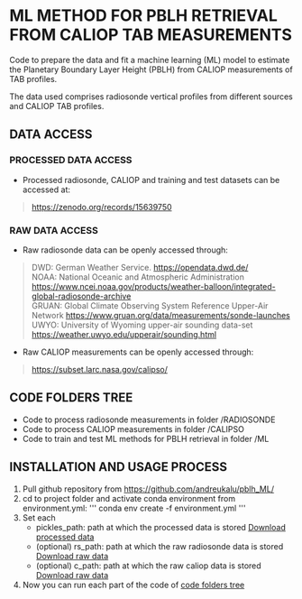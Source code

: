 # ML METHOD FOR PBLH RETRIEVAL FROM CALIOP TAB MEASUREMENTS

Code to prepare the data and fit a machine learning (ML) model to estimate the Planetary Boundary Layer Height (PBLH) from CALIOP measurements of TAB profiles.

The data used comprises radiosonde vertical profiles from different sources and CALIOP TAB profiles. 

## DATA ACCESS 
### PROCESSED DATA ACCESS
* Processed radiosonde, CALIOP and training and test datasets can be accessed at: 
> https://zenodo.org/records/15639750

### RAW DATA ACCESS
* Raw radiosonde data can be openly accessed through:<br/>
> DWD: German Weather Service. https://opendata.dwd.de/<br/>
> NOAA: National Oceanic and Atmospheric Administration https://www.ncei.noaa.gov/products/weather-balloon/integrated-global-radiosonde-archive  <br/>
> GRUAN: Global Climate Observing System Reference Upper-Air Network https://www.gruan.org/data/measurements/sonde-launches  <br/>
> UWYO: University of Wyoming upper-air sounding data-set https://weather.uwyo.edu/upperair/sounding.html  <br/>

* Raw CALIOP measurements can be openly accessed through:  <br/>
> https://subset.larc.nasa.gov/calipso/

## CODE FOLDERS TREE
* Code to process radiosonde measurements in folder /RADIOSONDE <br/>
* Code to process CALIOP measurements in folder /CALIPSO <br/>
* Code to train and test ML methods for PBLH retrieval in folder /ML <br/>

## INSTALLATION AND USAGE PROCESS
1. Pull github repository from https://github.com/andreukalu/pblh_ML/
2. cd to project folder and activate conda environment from environment.yml:
   '''
   conda env create -f environment.yml
   '''
3. Set each
      * pickles_path: path at which the processed data is stored [Download processed data](#processed-data-access)
      * (optional) rs_path: path at which the raw radiosonde data is stored [Download raw data](#raw-data-access)
      * (optional) c_path: path at which the raw caliop data is stored [Download raw data](#raw-data-access)
4. Now you can run each part of the code of [code folders tree](#code-folders-tree)

